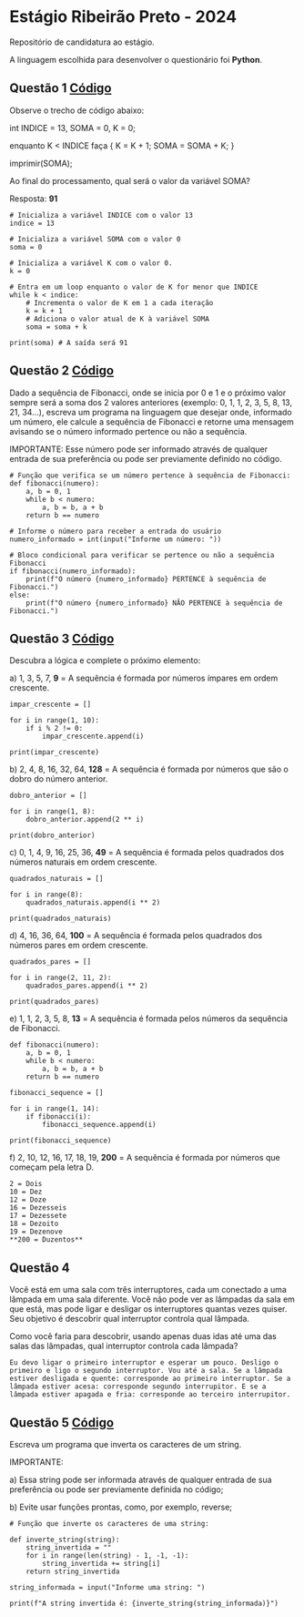 # Estágio Ribeirão Preto - 2024

Repositório de candidatura ao estágio.

A linguagem escolhida para desenvolver o questionário foi **Python**.

## Questão 1 [Código](https://github.com/andrebarceloschagas/estagio_riberao_2024/blob/main/questao_1.py)

Observe o trecho de código abaixo:

int INDICE = 13, SOMA = 0, K = 0;

enquanto K < INDICE faça
{
    K = K + 1;
    SOMA = SOMA + K;
}

imprimir(SOMA);

Ao final do processamento, qual será o valor da variável SOMA?

Resposta: **91**

    # Inicializa a variável INDICE com o valor 13
    indice = 13

    # Inicializa a variável SOMA com o valor 0
    soma = 0

    # Inicializa a variável K com o valor 0.
    k = 0

    # Entra em um loop enquanto o valor de K for menor que INDICE
    while k < indice:
        # Incrementa o valor de K em 1 a cada iteração
        k = k + 1
        # Adiciona o valor atual de K à variável SOMA
        soma = soma + k

    print(soma) # A saída será 91

## Questão 2 [Código](https://github.com/andrebarceloschagas/estagio_riberao_2024/blob/main/questao_2.py)

Dado a sequência de Fibonacci, onde se inicia por 0 e 1 e o próximo valor sempre será a soma dos 2 valores anteriores (exemplo: 0, 1, 1, 2, 3, 5, 8, 13, 21, 34...), escreva um programa na linguagem que desejar onde, informado um número, ele calcule a sequência de Fibonacci e retorne uma mensagem avisando se o número informado pertence ou não a sequência.

IMPORTANTE: Esse número pode ser informado através de qualquer entrada de sua preferência ou pode ser previamente definido no código.

    # Função que verifica se um número pertence à sequência de Fibonacci:
    def fibonacci(numero):
        a, b = 0, 1
        while b < numero:
            a, b = b, a + b
        return b == numero

    # Informe o número para receber a entrada do usuário
    numero_informado = int(input("Informe um número: "))

    # Bloco condicional para verificar se pertence ou não a sequência Fibonacci 
    if fibonacci(numero_informado):
        print(f"O número {numero_informado} PERTENCE à sequência de Fibonacci.")
    else:
        print(f"O número {numero_informado} NÃO PERTENCE à sequência de Fibonacci.")

## Questão 3 [Código](https://github.com/andrebarceloschagas/estagio_riberao_2024/blob/main/questao_3.py)

Descubra a lógica e complete o próximo elemento:  

a) 1, 3, 5, 7, **9** = A sequência é formada por números ímpares em ordem crescente.

    impar_crescente = []

    for i in range(1, 10):
        if i % 2 != 0:
            impar_crescente.append(i)

    print(impar_crescente)

b) 2, 4, 8, 16, 32, 64, **128** = A sequência é formada por números que são o dobro do número anterior.

    dobro_anterior = []

    for i in range(1, 8):
        dobro_anterior.append(2 ** i)

    print(dobro_anterior)

c) 0, 1, 4, 9, 16, 25, 36, **49** = A sequência é formada pelos quadrados dos números naturais em ordem crescente.

    quadrados_naturais = []

    for i in range(8):
        quadrados_naturais.append(i ** 2)

    print(quadrados_naturais)

d) 4, 16, 36, 64, **100** = A sequência é formada pelos quadrados dos números pares em ordem crescente.

    quadrados_pares = []

    for i in range(2, 11, 2):
        quadrados_pares.append(i ** 2)

    print(quadrados_pares)

e) 1, 1, 2, 3, 5, 8, **13** = A sequência é formada pelos números da sequência de Fibonacci.

    def fibonacci(numero):
        a, b = 0, 1
        while b < numero:
            a, b = b, a + b
        return b == numero

    fibonacci_sequence = []

    for i in range(1, 14):
        if fibonacci(i):
            fibonacci_sequence.append(i)

    print(fibonacci_sequence)

f) 2, 10, 12, 16, 17, 18, 19, **200** = A sequência é formada por números que começam pela letra D.

    2 = Dois
    10 = Dez
    12 = Doze
    16 = Dezesseis
    17 = Dezessete
    18 = Dezoito
    19 = Dezenove
    **200 = Duzentos**

## Questão 4

Você está em uma sala com três interruptores, cada um conectado a uma lâmpada em uma sala diferente. Você não pode ver as lâmpadas da sala em que está, mas pode ligar e desligar os interruptores quantas vezes quiser. Seu objetivo é descobrir qual interruptor controla qual lâmpada.

Como você faria para descobrir, usando apenas duas idas até uma das salas das lâmpadas, qual interruptor controla cada lâmpada?

    Eu devo ligar o primeiro interruptor e esperar um pouco. Desligo o primeiro e ligo o segundo interruptor. Vou até a sala. Se a lâmpada estiver desligada e quente: corresponde ao primeiro interruptor. Se a lâmpada estiver acesa: corresponde segundo interrupitor. E se a lâmpada estiver apagada e fria: corresponde ao terceiro interrupitor.

## Questão 5 [Código](https://github.com/andrebarceloschagas/estagio_riberao_2024/blob/main/questao_5.py)

Escreva um programa que inverta os caracteres de um string.

IMPORTANTE:

a) Essa string pode ser informada através de qualquer entrada de sua preferência ou pode ser previamente definida no código;

b) Evite usar funções prontas, como, por exemplo, reverse;

    # Função que inverte os caracteres de uma string:

    def inverte_string(string):
        string_invertida = ""
        for i in range(len(string) - 1, -1, -1):
            string_invertida += string[i]
        return string_invertida

    string_informada = input("Informe uma string: ")

    print(f"A string invertida é: {inverte_string(string_informada)}")
